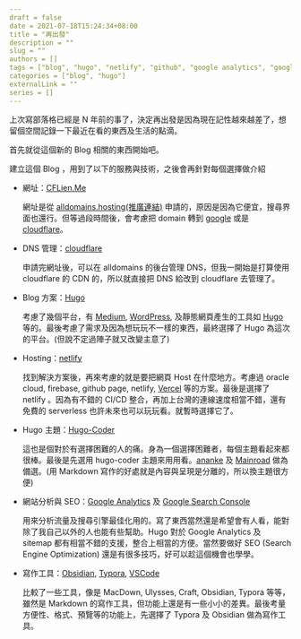 ```yaml
---
draft = false
date = 2021-07-18T15:24:34+08:00
title = "再出發"
description = ""
slug = ""
authors = []
tags = ["blog", "hugo", "netlify", "github", "google analytics", "google search console"]
categories = ["blog", "hugo"]
externalLink = ""
series = []
---
```


上次寫部落格已經是 N 年前的事了，決定再出發是因為現在記性越來越差了，想留個空間記錄一下最近在看的東西及生活的點滴。

首先就從這個新的 Blog 相關的東西開始吧。

建立這個 Blog ，用到了以下的服務與技術，之後會再針對每個選擇做介紹
* 網址：[CFLien.Me](https://cflien.me)

  網址是從 [alldomains.hosting(推廣連結)](https://manage.alldomains.hosting/subject_index.php?rsaction=submit_come&amp;i=7733400&amp;r=https%3A%2F%2Falldomains.hosting%2Fen%2Fregister-domain.html) 申請的，原因是因為它便宜，搜尋界面也還行。但等過段時間後，會考慮把 domain 轉到 [google](https://domains.google) 或是 [cloudflare](https://www.cloudflare.com/zh-tw/products/registrar/)。

* DNS 管理：[cloudflare](https://www.cloudflare.com)

  申請完網址後，可以在 alldomains 的後台管理 DNS，但我一開始是打算使用 cloudflare 的 CDN 的，所以就直接把 DNS 給改到 cloudflare 去管理了。
	
* Blog 方案：[Hugo](https://gohugo.io)

  考慮了幾個平台，有 [Medium](https://medium.com), [WordPress](https://wordpress.com/zh-tw/), 及靜態網頁產生的工具如 [Hugo](https://gohugo.io) 等的。最後考慮了需求及因為想玩玩不一樣的東西，最終選擇了 Hugo 為這次的平台。(但說不定過陣子就又改變主意了)
	
* Hosting：[netlify](https://www.netlify.com)

  找到解決方案後，再來考慮的就是要把網頁 Host 在什麼地方。考慮過 oracle cloud, firebase, github page, netlify, [Vercel](https://vercel.com) 等的方案。最後是選擇了 netlify 。因為有不錯的 CI/CD 整合，再加上台灣的連線速度相當不錯，還有免費的 serverless 也許未來也可以玩玩看。就暫時選擇它了。
	
* Hugo 主題：[Hugo-Coder](https://github.com/luizdepra/hugo-coder)

  這也是個對於有選擇困難的人的痛。身為一個選擇困難者，每個主題看起來都很棒。最後是先選用 hugo-coder 主題來用用看。[ananke](https://github.com/theNewDynamic/gohugo-theme-ananke.git) 及 [Mainroad](https://github.com/Vimux/Mainroad/) 做為備選。(用 Markdown 寫作的好處就是內容與呈現是分離的，所以換主題很方便)
	
* 網站分析與 SEO：[Google Analytics](https://analytics.google.com/analytics/web) 及 [Google Search Console](https://search.google.com/search-console)

  用來分析流量及搜尋引擎最佳化用的。寫了東西當然還是希望會有人看，能對除了我自己以外的人也能有些幫助。Hugo 對於 Google Analytics 及 sitemap 都有相當不錯的支援，整合上相當的方便。當然要做好 SEO (Search Engine Optimization) 還是有很多技巧，好可以趁這個機會也學學。
	
* 寫作工具：[Obsidian](https://obsidian.md), [Typora](https://www.typora.io), [VSCode](https://code.visualstudio.com)

  比較了一些工具，像是 MacDown, Ulysses, Craft, Obsidian, Typora 等等，雖然是 Markdown 的寫作工具，但功能上還是有一些小小的差異。最後考量方便性、格式、預覽等的功能上，先選擇了 Typora 及 Obsidian 做為寫作工具。

